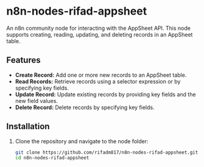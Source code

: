 # n8n-nodes-rifad-appsheet

An n8n community node for interacting with the AppSheet API. This node supports creating, reading, updating, and deleting records in an AppSheet table.

## Features

- **Create Record:** Add one or more new records to an AppSheet table.
- **Read Records:** Retrieve records using a selector expression or by specifying key fields.
- **Update Record:** Update existing records by providing key fields and the new field values.
- **Delete Record:** Delete records by specifying key fields.

## Installation

1. Clone the repository and navigate to the node folder:

   ```bash
   git clone https://github.com/rifadm817/n8n-nodes-rifad-appsheet.git
   cd n8n-nodes-rifad-appsheet
